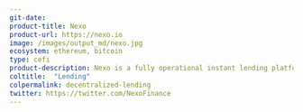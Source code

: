```yaml
---
git-date:
product-title: Nexo
product-url: https://nexo.io
image: /images/output_md/nexo.jpg
ecosystem: ethereum, bitcoin
type: cefi
product-description: Nexo is a fully operational instant lending platform with seamless user experience and military-grade security with 256-bit encryption. The Nexo Wallet allows crypto holders to both earn daily interest on their idle crypto assets or to get instant access to cash without selling their cryptocurrencies. All client funds held in custody are insured by the Lloyds of London.
coltitle:  "Lending"
colpermalink: decentralized-lending
twitter: https://twitter.com/NexoFinance
---
```

